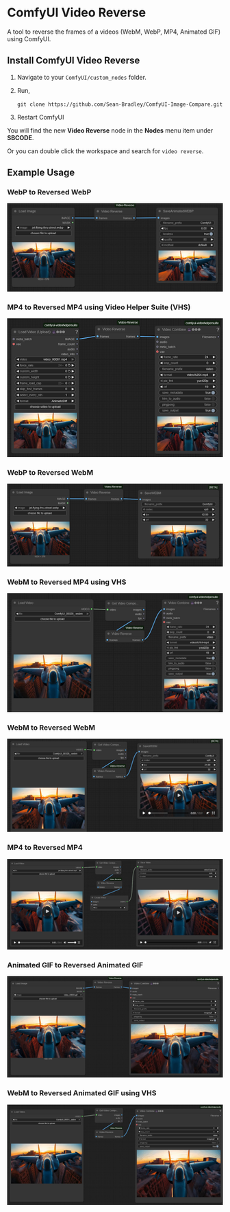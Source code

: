 # ComfyUI Video Reverse

A tool to reverse the frames of a videos (WebM, WebP, MP4, Animated GIF) using ComfyUI.

## Install ComfyUI Video Reverse

1.  Navigate to your `ComfyUI/custom_nodes` folder.

2.  Run,

    `git clone https://github.com/Sean-Bradley/ComfyUI-Image-Compare.git`

3.  Restart ComfyUI

You will find the new **Video Reverse** node in the **Nodes** menu item under **SBCODE**.

Or you can double click the workspace and search for `video reverse`.

## Example Usage

### WebP to Reversed WebP

![](./img/webp-2-reversed-webp.jpg)

### MP4 to Reversed MP4 using Video Helper Suite (VHS)

![](./img/mp4-2-reversed-mp4-using-VHS.jpg)

### WebP to Reversed WebM

![](./img/webp-2-reversed-webm.jpg)

### WebM to Reversed MP4 using VHS

![](./img/webm-2-reversed-mp4.jpg)

### WebM to Reversed WebM

![](./img/webm-2-reversed-webm.jpg)

### MP4 to Reversed MP4

![](./img/mp4-2-reversed-mp4.jpg)

### Animated GIF to Reversed Animated GIF

![](./img/gif-2-gif.jpg)

### WebM to Reversed Animated GIF using VHS

![](./img/webm-2-reversed-animated-gif.jpg)
